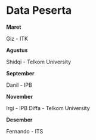 # Data Peserta

**Maret**

Giz - ITK

**Agustus**

Shidqi - Telkom University

**September**

Danil - IPB

**November**

Irgi - IPB
Diffa - Telkom University

**Desember**

Fernando - ITS
